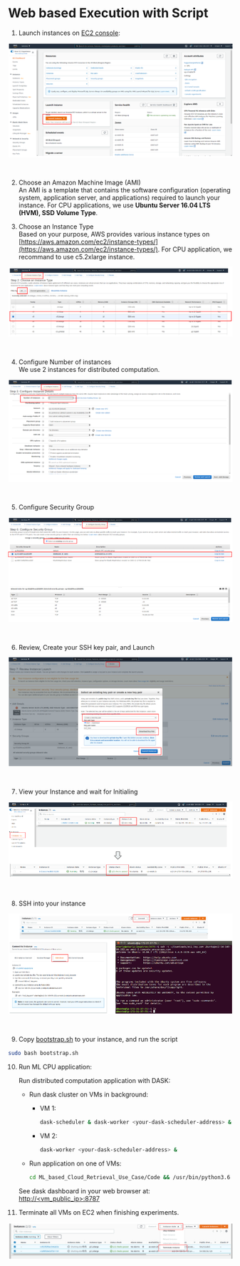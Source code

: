 # Web based Execution with Script

1. Launch instances on [EC2 console](https://us-west-2.console.aws.amazon.com/ec2/v2/home):   
<p align="center"><img src="../docs/launchvms.png"/></p><br/>

2. Choose an Amazon Machine Image (AMI)  
    An AMI is a template that contains the software configuration (operating system, application server, and applications) required to launch your instance.
    For CPU applications, we use **Ubuntu Server 16.04 LTS (HVM), SSD Volume Type**.

  

3. Choose an Instance Type  
Based on your purpose, AWS provides various instance types on [https://aws.amazon.com/ec2/instance-types/](https://aws.amazon.com/ec2/instance-types/). For CPU application, we recommand to use c5.2xlarge instance.
<p align="center"><img src="../docs/vmtype.png"/></p><br/>

4. Configure Number of instances  
We use 2 instances for distributed computation.
<p align="center"><img src="../docs/instancenumber.png"/></p><br/>

5. Configure Security Group
<p align="center"><img src="../docs/sg.png"/></p><br/>

6. Review, Create your SSH key pair, and Launch
<p align="center"><img src="../docs/keypair.png"/></p><br/>

7. View your Instance and wait for Initialing
<p align="center"><img src="../docs/status.png"/></p><br/>

8. SSH into your instance
<p align="center"><img src="../docs/ssh.png"/></p><br/>

9. Copy [bootstrap.sh](bootstrap.sh) to your instance, and run the script
```bash
sudo bash bootstrap.sh
```

10. Run ML CPU application:

     Run distributed computation application with DASK:
    - Run dask cluster on VMs in background:

      - VM 1:

        ```bash
        dask-scheduler & dask-worker <your-dask-scheduler-address> &
        ```

      - VM 2:

        ```bash
        dask-worker <your-dask-scheduler-address> &
        ```

    - Run application on one of VMs:
      ```bash
      cd ML_based_Cloud_Retrieval_Use_Case/Code && /usr/bin/python3.6 dask_ml_based_cloud_retrieval_with_data_preprocessing.py <your-dask-scheduler-address>
      ```

    See dask dashboard in your web browser at: [http://<vm_public_ip>:8787]()

11. Terminate all VMs on EC2 when finishing experiments.
<p align="center"><img src="../docs/terminate.png"/></p>

